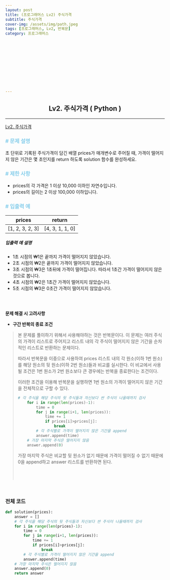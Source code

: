 ```yaml
---
layout: post
title: (프로그래머스 Lv2) 주식가격
subtitle: 주식가격
cover-img: /assets/img/path.jpeg
tags: [프로그래머스, Lv2, 반복문]
category: 프로그래머스












---
```


<center>
  <h2>
    Lv2. 주식가격 ( Python )
  </h2>
</center>

------

[Lv2. 주식가격](https://programmers.co.kr/learn/courses/30/lessons/42584)

### <span style="color:skyblue"># 문제 설명</span>

초 단위로 기록된 주식가격이 담긴 배열 prices가 매개변수로 주어질 때, 가격이 떨어지지 않은 기간은 몇 초인지를 return 하도록 solution 함수를 완성하세요.

### <span style="color:skyblue"># 제한 사항</span>

- prices의 각 가격은 1 이상 10,000 이하인 자연수입니다.
- prices의 길이는 2 이상 100,000 이하입니다.

### <span style="color:skyblue"># 입출력 예</span>

| prices          | return          |
| --------------- | --------------- |
| [1, 2, 3, 2, 3] | [4, 3, 1, 1, 0] |

##### 입출력 예 설명

- 1초 시점의 ₩1은 끝까지 가격이 떨어지지 않았습니다.
- 2초 시점의 ₩2은 끝까지 가격이 떨어지지 않았습니다.
- 3초 시점의 ₩3은 1초뒤에 가격이 떨어집니다. 따라서 1초간 가격이 떨어지지 않은 것으로 봅니다.
- 4초 시점의 ₩2은 1초간 가격이 떨어지지 않았습니다.
- 5초 시점의 ₩3은 0초간 가격이 떨어지지 않았습니다.

### <br>

 **문제 해결 시 고려사항**

- **구간 반복의 종료 조건**

>  본 문제를 풀이하기 위해서 사용해야하는 것은 반복문이다. 이 문제는 여러 주식의 가격이 리스트로 주어지고 리스트 내의 각 주식이 떨어지지 않은 기간을 순차적인 리스트로 반환하는 문제이다. 
>
>  따라서 반복문을 이중으로 사용하여 prices 리스트 내의 각 원소(이하 1번  원소)를 해당 원소의 뒷 원소(이하 2번 원소)들과 비교를 실시한다. 이 비교에서 사용될 조건은 1번 원소가 2번 원소보다 큰 경우에는 반복을 종료한다는 조건이다. 
>
>  이러한 조건을 이용해 반복문을 실행하면 1번 원소의 가격이 떨어지지 않은 기간을 전체적으로 구할 수 있다. 
>
>  ```python
>  # 각 주식을 해당 주식의 뒷 주식들과 자신보다 싼 주식이 나올때까지 검사
>      for i in range(len(prices)-1):
>          time = 0
>          for j in range(i+1, len(prices)):
>              time += 1
>              if prices[i]>prices[j]:                
>                  break
>          # 각 주식별로 가격이 떨어지지 않은 기간을 append
>          answer.append(time)
>      # 가장 마지막 주식은 떨어지지 않음
>      answer.append(0)
>  ```
>
>  가장 마지막 주식은 비교할 뒷 원소가 없기 때문에 가격이 떨어질 수 없기 때문에 0을 append하고 answer 리스트를 반환하면 된다.
>
>  <br>
>
>  <br>

<br>

### 전체 코드

```python
def solution(prices):
    answer = []
    # 각 주식을 해당 주식의 뒷 주식들과 자신보다 싼 주식이 나올때까지 검사
    for i in range(len(prices)-1):
        time = 0
        for j in range(i+1, len(prices)):
            time += 1
            if prices[i]>prices[j]:                
                break
        # 각 주식별로 가격이 떨어지지 않은 기간을 append
        answer.append(time)
    # 가장 마지막 주식은 떨어지지 않음
    answer.append(0)
    return answer
```

